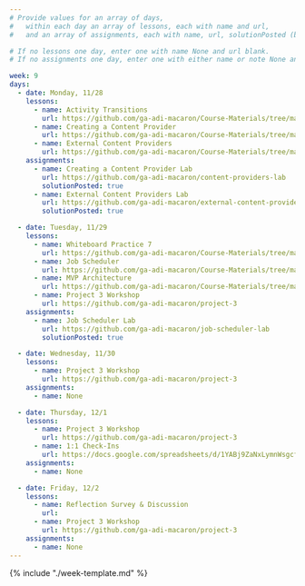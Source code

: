 ```yaml
---
# Provide values for an array of days,
#   within each day an array of lessons, each with name and url,
#   and an array of assignments, each with name, url, solutionPosted (boolean) and note.

# If no lessons one day, enter one with name None and url blank.
# If no assignments one day, enter one with either name or note None and url blank.

week: 9
days:
  - date: Monday, 11/28
    lessons:
      - name: Activity Transitions
        url: https://github.com/ga-adi-macaron/Course-Materials/tree/master/lessons/user-interface/activity-transitions
      - name: Creating a Content Provider
        url: https://github.com/ga-adi-macaron/Course-Materials/tree/master/lessons/android-technologies-and-services/content-provider-lesson
      - name: External Content Providers
        url: https://github.com/ga-adi-macaron/Course-Materials/tree/master/lessons/android-technologies-and-services/external-content-providers-lesson
    assignments:
      - name: Creating a Content Provider Lab
        url: https://github.com/ga-adi-macaron/content-providers-lab
        solutionPosted: true
      - name: External Content Providers Lab
        url: https://github.com/ga-adi-macaron/external-content-providers-lab
        solutionPosted: true

  - date: Tuesday, 11/29
    lessons:
      - name: Whiteboard Practice 7
        url: https://github.com/ga-adi-macaron/Course-Materials/tree/master/lessons/computer-science-and-interview-prep/whiteboarding-practice-7
      - name: Job Scheduler
        url: https://github.com/ga-adi-macaron/Course-Materials/tree/master/lessons/android-technologies-and-services/job-scheduler-lesson
      - name: MVP Architecture
        url: https://github.com/ga-adi-macaron/Course-Materials/tree/master/lessons/workflow-and-dev-tools/mvp-architecture
      - name: Project 3 Workshop
        url: https://github.com/ga-adi-macaron/project-3
    assignments:
      - name: Job Scheduler Lab
        url: https://github.com/ga-adi-macaron/job-scheduler-lab
        solutionPosted: true

  - date: Wednesday, 11/30
    lessons:
      - name: Project 3 Workshop
        url: https://github.com/ga-adi-macaron/project-3
    assignments:
      - name: None

  - date: Thursday, 12/1
    lessons:
      - name: Project 3 Workshop
        url: https://github.com/ga-adi-macaron/project-3
      - name: 1:1 Check-Ins
        url: https://docs.google.com/spreadsheets/d/1YABj9ZaNxLymnWsgcf2Qew3sGzPqNb0grlpg-DECS-8/edit?usp=sharing
    assignments:
      - name: None

  - date: Friday, 12/2
    lessons:
      - name: Reflection Survey & Discussion
        url: 
      - name: Project 3 Workshop
        url: https://github.com/ga-adi-macaron/project-3
    assignments:
      - name: None
---
```


{% include "./week-template.md" %}
